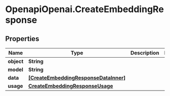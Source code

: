 # OpenapiOpenai.CreateEmbeddingResponse

## Properties

Name | Type | Description | Notes
------------ | ------------- | ------------- | -------------
**object** | **String** |  | 
**model** | **String** |  | 
**data** | [**[CreateEmbeddingResponseDataInner]**](CreateEmbeddingResponseDataInner.md) |  | 
**usage** | [**CreateEmbeddingResponseUsage**](CreateEmbeddingResponseUsage.md) |  | 


